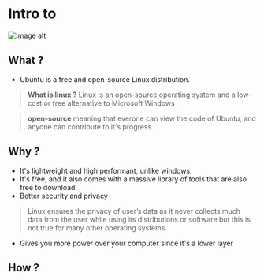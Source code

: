 # Intro to 

![image alt](https://assets.ubuntu.com/v1/8dd99b80-ubuntu-logo14.png)

## What ?

- Ubuntu is a free and open-source Linux distribution.
> **What is linux ?**
> Linux is an open-source operating system and a low-cost or free alternative to Microsoft Windows

> **open-source** meaning that everone can view the code of Ubuntu, and anyone can contribute to it's progress.

## Why ?

- It's lightweight and high performant, unlike windows.
- It's free, and it also comes with a massive library of tools that are also free to download.
- Better security and privacy
> Linux ensures the privacy of user’s data as it never collects much data from the user while using its distributions or software but this is not true for many other operating systems.
- Gives you more power over your computer since it's a lower layer  <!-- help needed -->


## How ?

<!-- implement the dual boot setup from 
https://itsfoss.com/install-ubuntu-1404-dual-boot-mode-windows-8-81-uefi/ 
-->








